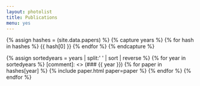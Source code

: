 ```yaml
---
layout: photolist
title: Publications
menu: yes
---
```


{% assign hashes = (site.data.papers) %}
{% capture years %}
{% for hash in hashes %}
{{ hash[0] }}
{% endfor %}
{% endcapture %}

{% assign sortedyears = years | split:' ' | sort | reverse %}
{% for year in sortedyears %}
[comment]: <> (### {{ year }})
{% for paper in hashes[year] %}
{% include paper.html paper=paper %}
{% endfor %}
{% endfor %}